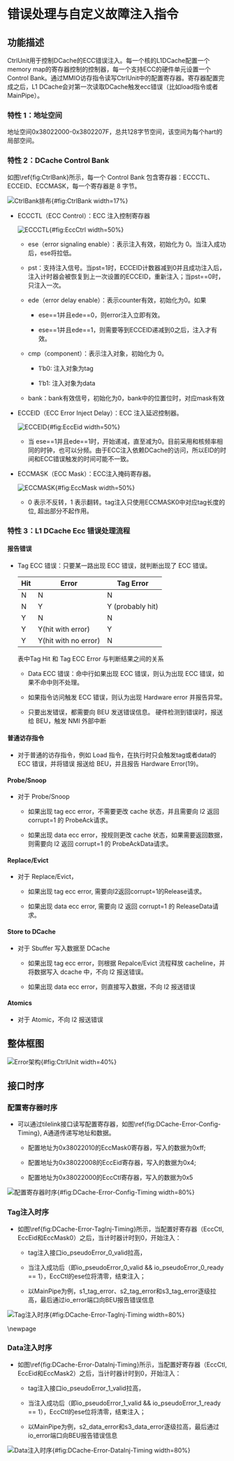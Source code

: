 # 错误处理与自定义故障注入指令

## 功能描述

CtrlUnit用于控制DCache的ECC错误注入。每一个核的L1DCache配置一个memory map的寄存器控制的控制器，每一个支持ECC的硬件单元设置一个Control Bank。通过MMIO访存指令读写CtrlUnit中的配置寄存器。寄存器配置完成之后，L1 DCache会对第一次读取DCache触发ecc错误（比如load指令或者MainPipe）。

### 特性 1：地址空间

地址空间0x38022000-0x3802207F，总共128字节空间，该空间为每个hart的局部空间。

### 特性 2：DCache Control Bank

如图\ref{fig:CtrlBank}所示，每一个 Control Bank 包含寄存器：ECCCTL、ECCEID、ECCMASK，每一个寄存器是 8 字节。

![CtrlBank排布](./figure/DCache-ECCCtrlBank.svg){#fig:CtrlBank width=17%}

* ECCCTL（ECC Control）：ECC 注入控制寄存器

  ![ECCCTL](./figure/DCache-ECCCTL.svg){#fig:EccCtrl width=50%}

  * ese（error signaling enable）：表示注入有效，初始化为 0。当注入成功后，ese将拉低。

  * pst：支持注入信号。当pst=1时，ECCEID计数器减到0并且成功注入后，注入计时器会被恢复到上一次设置的ECCEID，重新注入；当pst==0时，只注入一次。

  * ede（error delay enable）：表示counter有效，初始化为0。如果

    * ese==1并且ede==0，则error注入立即有效。

    * ese==1并且ede==1，则需要等到ECCEID递减到0之后，注入才有效。

  * cmp（component）：表示注入对象，初始化为 0。

    * 1’b0: 注入对象为tag

    * 1’b1: 注入对象为data

  * bank：bank有效信号，初始化为0，bank中的位置位时，对应mask有效

* ECCEID（ECC Error Inject Delay）：ECC 注入延迟控制器。

  ![ECCEID](./figure/DCache-ECCEID.svg){#fig:EccEid width=50%}

  * 当 ese==1并且ede==1时，开始递减，直至减为0。目前采用和核频率相同的时钟，也可以分频。由于ECC注入依赖DCache的访问，所以EID的时间和ECC错误触发的时间可能不一致。

* ECCMASK（ECC Mask）：ECC注入掩码寄存器。

  ![ECCMASK](./figure/DCache-ECCMASK.svg){#fig:EccMask width=50%}

  * 0 表示不反转，1 表示翻转。tag注入只使用ECCMASK0中对应tag长度的位, 超出部分不起作用。

### 特性 3：L1 DCache Ecc 错误处理流程

#### 报告错误

* Tag ECC 错误：只要某一路出现 ECC 错误，就判断出现了 ECC 错误。

  | Hit |  Error | Tag Error|
  |-----|--------|----------|
  |N    |N       | N        |
  |N    |Y       |Y (probably hit) |
  |Y    |N       |N         |
  |Y    |Y(hit with error) | Y |
  |Y    |Y(hit with no error) | N |

  表中Tag Hit 和 Tag ECC Error 与判断结果之间的关系

  * Data ECC 错误：命中行如果出现 ECC 错误，则认为出现 ECC 错误，如果不命中则不处理。

  * 如果指令访问触发 ECC 错误，则认为出现 Hardware error 并报告异常。

  * 只要出发错误，都需要向 BEU 发送错误信息。
  硬件检测到错误时，报送给 BEU，触发 NMI 外部中断

#### 普通访存指令

* 对于普通的访存指令，例如 Load 指令，在执行时只会触发tag或者data的ECC 错误，并将错误
报送给 BEU，并且报告 Hardware Error(19)。

#### Probe/Snoop

* 对于 Probe/Snoop

  * 如果出现 tag ecc error，不需要更改 cache 状态，并且需要向 l2 返回 corrupt=1 的 ProbeAck请求。

  * 如果出现 data ecc error，按规则更改 cache 状态，如果需要返回数据，则需要向 l2 返回 corrupt=1 的 ProbeAckData请求。

#### Replace/Evict

* 对于 Replace/Evict，

  * 如果出现 tag ecc error, 需要向l2返回corrupt=1的Release请求。

  * 如果出现 data ecc error, 需要向 l2 返回 corrupt=1 的 ReleaseData请求。

#### Store to DCache

* 对于 Sbuffer 写入数据至 DCache

  * 如果出现 tag ecc error，则根据 Repalce/Evict 流程释放 cacheline，并将数据写入 dcache 中，不向 l2 报送错误。

  * 如果出现 data ecc error，则直接写入数据，不向 l2 报送错误

#### Atomics

* 对于 Atomic，不向 l2 报送错误

## 整体框图

![Error架构](./figure/DCache-CtrlUnit.svg){#fig:CtrlUnit width=40%}

## 接口时序

### 配置寄存器时序

* 可以通过tilelink接口读写配置寄存器，如图\ref{fig:DCache-Error-Config-Timing}, A通道传递写地址和数据。

  * 配置地址为0x38022010的EccMask0寄存器，写入的数据为0xff;

  * 配置地址为0x38022008的EccEid寄存器，写入的数据为0x4;

  * 配置地址为0x38022000的EccCtl寄存器，写入的数据为0x5

![配置寄存器时序](./figure/DCache-Error-Config-Timing.svg){#fig:DCache-Error-Config-Timing width=80%}

### Tag注入时序

* 如图\ref{fig:DCache-Error-TagInj-Timing}所示，当配置好寄存器（EccCtl, EccEid和EccMask0）之后，当计时器计时到0，开始注入：

  * tag注入接口io_pseudoError_0_valid拉高，

  * 当注入成功后（即io_pseudoError_0_valid && io_pseudoError_0_ready == 1），EccCtl的ese位将清零，结束注入；

  * 以MainPipe为例，s1_tag_error、s2_tag_error和s3_tag_error逐级拉高，最后通过io_error端口向BEU报告错误信息

![Tag注入时序](./figure/DCache-Error-TagInj-Timing.svg){#fig:DCache-Error-TagInj-Timing width=80%}

\newpage

### Data注入时序

* 如图\ref{fig:DCache-Error-DataInj-Timing}所示，当配置好寄存器（EccCtl, EccEid和EccMask2）之后，当计时器计时到0，开始注入：

  * tag注入接口io_pseudoError_1_valid拉高，

  * 当注入成功后（即io_pseudoError_1_valid && io_pseudoError_1_ready == 1），EccCtl的ese位将清零，结束注入；

  * 以MainPipe为例，s2_data_error和s3_data_error逐级拉高，最后通过io_error端口向BEU报告错误信息

![Data注入时序](./figure/DCache-Error-DataInj-Timing.svg){#fig:DCache-Error-DataInj-Timing width=80%}
